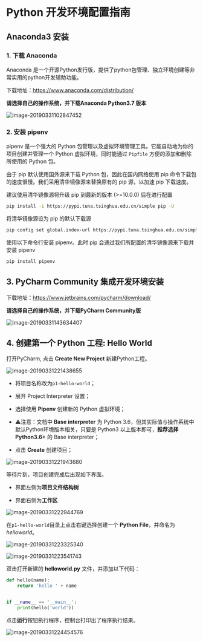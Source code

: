 # Python 开发环境配置指南

## Anaconda3 安装

### 1. 下载 Anaconda

Anaconda 是一个开源Python发行版，提供了python包管理、独立环境创建等非常实用的python开发辅助功能。

下载地址：https://www.anaconda.com/distribution/

**请选择自己的操作系统，并下载Anaconda Python3.7 版本**

![image-20190331102847452](../assets/python-1/1.png)



### 2. 安装 pipenv

pipenv 是一个强大的 Python 包管理以及虚拟环境管理工具。它能自动地为你的项目创建并管理一个 Python 虚拟环境，同时能通过 `Pipfile` 方便的添加和删除所使用的 Python 包。

由于 pip 默认使用国外源来下载 Python 包，因此在国内网络使用 pip 命令下载包的速度很慢。我们采用清华镜像源来替换原有的 pip 源，以加速 pip 下载速度。

建议使用清华镜像源将升级 pip 到最新的版本 (>=10.0.0) 后在进行配置

~~~bash
pip install -i https://pypi.tuna.tsinghua.edu.cn/simple pip -U
~~~

将清华镜像源设为 pip 的默认下载源

```bash
pip config set global.index-url https://pypi.tuna.tsinghua.edu.cn/simple
```

使用以下命令行安装 pipenv。此时 pip 会通过我们所配置的清华镜像源来下载并安装 pipenv

~~~bash
pip install pipenv
~~~



## 3. PyCharm Community 集成开发环境安装

下载地址：https://www.jetbrains.com/pycharm/download/

**请选择自己的操作系统，并下载PyCharm Community版**



![image-20190331143634407](../assets/python-1/2.png)



## 4. 创建第一个 Python 工程: Hello World

打开PyCharm, 点击 **Create New Project** 新建Python工程。

![image-20190331221438655](../assets/python-1/3.png)

- 将项目名称改为`p1-hello-world`；

- 展开 Project Interpreter 设置；
- 选择使用 **Pipenv** 创建新的 Python 虚拟环境；
- ⚠️注意：文档中 **Base interpreter** 为 Python 3.6，但其实际值与操作系统中默认Python环境版本相关，只要是 Python3 以上版本即可，**推荐选择 Python3.6+** 的 Base interpreter；
- 点击 **Create** 创建项目；

![image-20190331221943680](../assets/python-1/4.png)



等待片刻，项目创建完成后出现如下界面。

- 界面左侧为**项目文件结构树**

- 界面右侧为**工作区**

![image-20190331222944769](../assets/python-1/5.png)



在`p1-hello-world`目录上点击右键选择创建一个 **Python File**，并命名为 *helloworld*。

![image-20190331223325340](../assets/python-1/6.png)

![image-20190331223541743](../assets/python-1/7.png)



双击打开新建的 **helloworld.py** 文件，并添加以下代码：

~~~python
def hello(name):
    return 'hello ' + name


if __name__ == '__main__':
    print(hello('world'))
~~~

点击**运行**按钮执行程序，控制台打印出了程序执行结果。

![image-20190331224454576](../assets/python-1/8.png)
